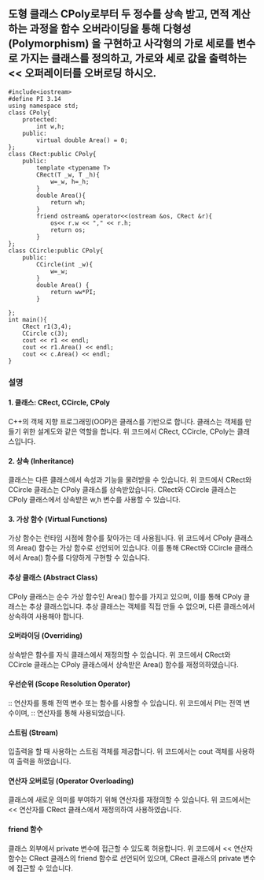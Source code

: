 ## 도형 클래스 CPoly로부터 두 정수를 상속 받고, 면적 계산하는 과정을 함수 오버라이딩을 통해 다형성(Polymorphism) 을 구현하고 사각형의 가로 세로를 변수로 가지는 클래스를 정의하고, 가로와 세로 값을 출력하는 << 오퍼레이터를 오버로딩 하시오.
```
#include<iostream>
#define PI 3.14
using namespace std;
class CPoly{
    protected:
        int w,h;
    public:
        virtual double Area() = 0;
};
class CRect:public CPoly{
    public:
        template <typename T>
        CRect(T _w, T _h){
            w=_w, h=_h;
        }
        double Area(){
            return wh;
        }
        friend ostream& operator<<(ostream &os, CRect &r){
            os<< r.w << "," << r.h;
            return os;
        }
};
class CCircle:public CPoly{
    public:
        CCircle(int _w){
            w=_w;
        }
        double Area() {
            return ww*PI;
        }

};
int main(){
    CRect r1(3,4);
    CCircle c(3);
    cout << r1 << endl;
    cout << r1.Area() << endl;
    cout << c.Area() << endl;
}
```

### 설명
#### 1. 클래스: CRect, CCircle, CPoly
C++의 객체 지향 프로그래밍(OOP)은 클래스를 기반으로 합니다.
클래스는 객체를 만들기 위한 설계도와 같은 역할을 합니다.
위 코드에서 CRect, CCircle, CPoly는 클래스입니다.
#### 2. 상속 (Inheritance)
클래스는 다른 클래스에서 속성과 기능을 물려받을 수 있습니다.
위 코드에서 CRect와 CCircle 클래스는 CPoly 클래스를 상속받았습니다.
CRect와 CCircle 클래스는 CPoly 클래스에서 상속받은 w,h 변수를 사용할 수 있습니다.
#### 3. 가상 함수 (Virtual Functions)
가상 함수는 런타임 시점에 함수를 찾아가는 데 사용됩니다.
위 코드에서 CPoly 클래스의 Area() 함수는 가상 함수로 선언되어 있습니다.
이를 통해 CRect와 CCircle 클래스에서 Area() 함수를 다양하게 구현할 수 있습니다.
#### 추상 클래스 (Abstract Class)
CPoly 클래스는 순수 가상 함수인 Area() 함수를 가지고 있으며, 이를 통해 CPoly 클래스는 추상 클래스입니다.
추상 클래스는 객체를 직접 만들 수 없으며, 다른 클래스에서 상속하여 사용해야 합니다.
#### 오버라이딩 (Overriding)
상속받은 함수를 자식 클래스에서 재정의할 수 있습니다.
위 코드에서 CRect와 CCircle 클래스는 CPoly 클래스에서 상속받은 Area() 함수를 재정의하였습니다.
#### 우선순위 (Scope Resolution Operator)
:: 연산자를 통해 전역 변수 또는 함수를 사용할 수 있습니다.
위 코드에서 PI는 전역 변수이며, :: 연산자를 통해 사용되었습니다.
#### 스트림 (Stream)
입출력을 할 때 사용하는 스트림 객체를 제공합니다.
위 코드에서는 cout 객체를 사용하여 출력을 하였습니다.
#### 연산자 오버로딩 (Operator Overloading)
클래스에 새로운 의미를 부여하기 위해 연산자를 재정의할 수 있습니다.
위 코드에서는 << 연산자를 CRect 클래스에서 재정의하여 사용하였습니다.
#### friend 함수
클래스 외부에서 private 변수에 접근할 수 있도록 허용합니다.
위 코드에서 << 연산자 함수는 CRect 클래스의 friend 함수로 선언되어 있으며, CRect 클래스의 private 변수에 접근할 수 있습니다.


